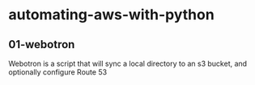 # automating-aws-with-python

## 01-webotron

Webotron is a script that will sync a local directory to an s3 bucket, and optionally configure Route 53
